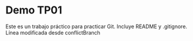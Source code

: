 # Demo TP01
Este es un trabajo práctico para practicar Git.
Incluye README y .gitignore.
Línea modificada desde conflictBranch